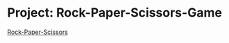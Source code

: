 # Project: Rock-Paper-Scissors-Game
[Rock-Paper-Scissors](https://owethusotomela.github.io/rock-paper-scissors-game/)